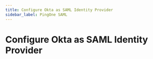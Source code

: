 ```yaml
---
title: Configure Okta as SAML Identity Provider
sidebar_label: PingOne SAML
---
```


# Configure Okta as SAML Identity Provider
